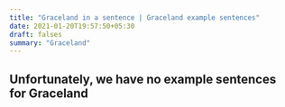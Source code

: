 ```yaml
---
title: "Graceland in a sentence | Graceland example sentences"
date: 2021-01-20T19:57:50+05:30
draft: falses
summary: "Graceland"
---
```

## Unfortunately, we have no example sentences for Graceland                 
